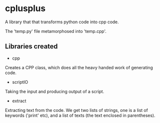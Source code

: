 # cplusplus

A library that that transforms python code into cpp code.

The 'temp.py' file metamorphosed into 'temp.cpp'.

## Libraries created

* cpp

Creates a CPP class, which does all the heavy handed work of generating code.

* scriptIO

Taking the input and producing output of a script.

* extract

Extracting text from the code. We get two lists of strings, one is a list of keywords ('print' etc), 
and a list of texts (the text enclosed in parentheses).

